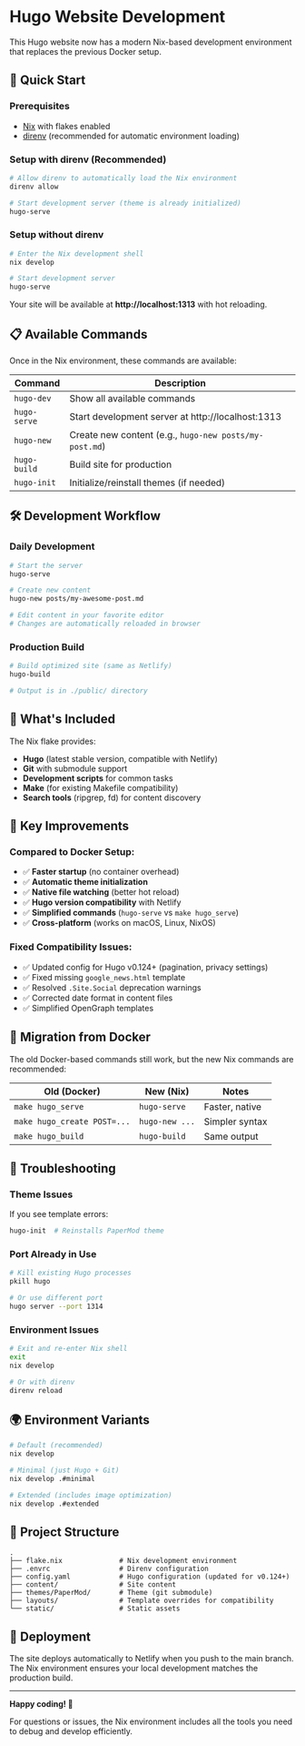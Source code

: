 # Hugo Website Development

This Hugo website now has a modern Nix-based development environment that replaces the previous Docker setup.

## 🚀 Quick Start

### Prerequisites
- [Nix](https://nixos.org/download.html) with flakes enabled
- [direnv](https://direnv.net/) (recommended for automatic environment loading)

### Setup with direnv (Recommended)
```bash
# Allow direnv to automatically load the Nix environment
direnv allow

# Start development server (theme is already initialized)
hugo-serve
```

### Setup without direnv
```bash
# Enter the Nix development shell
nix develop

# Start development server
hugo-serve
```

Your site will be available at **http://localhost:1313** with hot reloading.

## 📋 Available Commands

Once in the Nix environment, these commands are available:

| Command | Description |
|---------|-------------|
| `hugo-dev` | Show all available commands |
| `hugo-serve` | Start development server at http://localhost:1313 |
| `hugo-new` | Create new content (e.g., `hugo-new posts/my-post.md`) |
| `hugo-build` | Build site for production |
| `hugo-init` | Initialize/reinstall themes (if needed) |

## 🛠 Development Workflow

### Daily Development
```bash
# Start the server
hugo-serve

# Create new content
hugo-new posts/my-awesome-post.md

# Edit content in your favorite editor
# Changes are automatically reloaded in browser
```

### Production Build
```bash
# Build optimized site (same as Netlify)
hugo-build

# Output is in ./public/ directory
```

## 🔧 What's Included

The Nix flake provides:
- **Hugo** (latest stable version, compatible with Netlify)
- **Git** with submodule support
- **Development scripts** for common tasks
- **Make** (for existing Makefile compatibility)
- **Search tools** (ripgrep, fd) for content discovery

## 🎯 Key Improvements

### Compared to Docker Setup:
- ✅ **Faster startup** (no container overhead)
- ✅ **Automatic theme initialization** 
- ✅ **Native file watching** (better hot reload)
- ✅ **Hugo version compatibility** with Netlify
- ✅ **Simplified commands** (`hugo-serve` vs `make hugo_serve`)
- ✅ **Cross-platform** (works on macOS, Linux, NixOS)

### Fixed Compatibility Issues:
- ✅ Updated config for Hugo v0.124+ (pagination, privacy settings)
- ✅ Fixed missing `google_news.html` template
- ✅ Resolved `.Site.Social` deprecation warnings
- ✅ Corrected date format in content files
- ✅ Simplified OpenGraph templates

## 🔄 Migration from Docker

The old Docker-based commands still work, but the new Nix commands are recommended:

| Old (Docker) | New (Nix) | Notes |
|--------------|-----------|-------|
| `make hugo_serve` | `hugo-serve` | Faster, native |
| `make hugo_create POST=...` | `hugo-new ...` | Simpler syntax |
| `make hugo_build` | `hugo-build` | Same output |

## 🐛 Troubleshooting

### Theme Issues
If you see template errors:
```bash
hugo-init  # Reinstalls PaperMod theme
```

### Port Already in Use
```bash
# Kill existing Hugo processes
pkill hugo

# Or use different port
hugo server --port 1314
```

### Environment Issues
```bash
# Exit and re-enter Nix shell
exit
nix develop

# Or with direnv
direnv reload
```

## 🌍 Environment Variants

```bash
# Default (recommended)
nix develop

# Minimal (just Hugo + Git)
nix develop .#minimal

# Extended (includes image optimization)
nix develop .#extended
```

## 📁 Project Structure

```
.
├── flake.nix              # Nix development environment
├── .envrc                 # Direnv configuration
├── config.yaml            # Hugo configuration (updated for v0.124+)
├── content/               # Site content
├── themes/PaperMod/       # Theme (git submodule)
├── layouts/               # Template overrides for compatibility
└── static/                # Static assets
```

## 🚢 Deployment

The site deploys automatically to Netlify when you push to the main branch. The Nix environment ensures your local development matches the production build.

---

**Happy coding! 🎉**

For questions or issues, the Nix environment includes all the tools you need to debug and develop efficiently.
